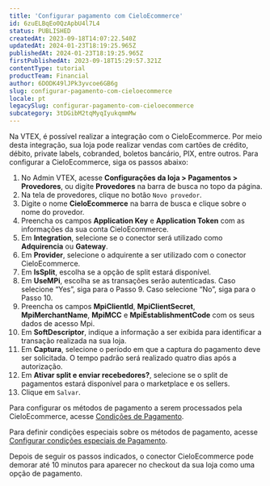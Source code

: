 ```yaml
---
title: 'Configurar pagamento com CieloEcommerce'
id: 6zuELBqEo0QzApbU4l7L4
status: PUBLISHED
createdAt: 2023-09-18T14:07:22.540Z
updatedAt: 2024-01-23T18:19:25.965Z
publishedAt: 2024-01-23T18:19:25.965Z
firstPublishedAt: 2023-09-18T15:29:57.321Z
contentType: tutorial
productTeam: Financial
author: 6DODK49lJPk3yvcoe6GB6g
slug: configurar-pagamento-com-cieloecommerce
locale: pt
legacySlug: configurar-pagamento-com-cieloecommerce
subcategory: 3tDGibM2tqMyqIyukqmmMw
---
```


Na VTEX, é possível realizar a integração com o CieloEcommerce. Por meio desta integração, sua loja pode realizar vendas com cartões de crédito, débito, private labels, cobranded, boletos bancário, PIX, entre outros. Para configurar a CieloEcommerce, siga os passos abaixo:

1. No Admin VTEX, acesse __Configurações da loja > Pagamentos > Provedores__, ou digite __Provedores__ na barra de busca no topo da página.
2. Na tela de provedores, clique no botão `Novo provedor`.
3. Digite o nome __CieloEcommerce__ na barra de busca e clique sobre o nome do provedor.
4. Preencha os campos __Application Key__ e __Application Token__ com as informações da sua conta CieloEcommerce.
5. Em __Integration__, selecione se o conector será utilizado como __Adquirencia__ ou __Gateway__.
6. Em __Provider__, selecione o adquirente a ser utilizado com o conector CieloEcommerce.
7. Em __IsSplit__, escolha se a opção de split estará disponível.
8. Em __UseMPi__, escolha se as transações serão autenticadas. Caso selecione “Yes”, siga para o Passo 9. Caso selecione “No”, siga para o Passo 10.
9. Preencha os campos __MpiClientId__, __MpiClientSecret__, __MpiMerchantName__, __MpiMCC__ e __MpiEstablishmentCode__ com os seus dados de acesso Mpi.
10. Em __SoftDescriptor__, indique a informação a ser exibida para identificar a transação realizada na sua loja.
11. Em __Captura__, selecione o período em que a captura do pagamento deve ser solicitada. O tempo padrão será realizado quatro dias após a autorização.
12. Em __Ativar split e enviar recebedores?__, selecione se o split de pagamentos estará disponível para o marketplace e os sellers.
13. Clique em `Salvar`.

Para configurar os métodos de pagamento a serem processados pela CieloEcommerce, acesse [Condições de Pagamento](https://help.vtex.com/pt/tutorial/condicoes-de-pagamento). 

Para definir condições especiais sobre os métodos de pagamento, acesse [Configurar condições especiais de Pagamento](https://help.vtex.com/pt/tutorial/condicoes-especiais--tutorials_456#).

Depois de seguir os passos indicados, o conector CieloEcommerce pode demorar até 10 minutos para aparecer no checkout da sua loja como uma opção de pagamento. 
